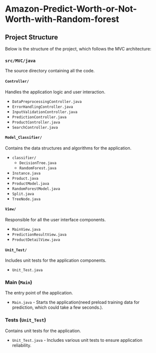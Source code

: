 # Amazon-Predict-Worth-or-Not-Worth-with-Random-forest

## Project Structure

Below is the structure of the project, which follows the MVC architecture:

### `src/MVC/java`
The source directory containing all the code.

#### `Controller/`
Handles the application logic and user interaction.

- `DataPreprocessingController.java`
- `ErrorHandlingController.java`
- `InputValidationController.java`
- `PredictionController.java`
- `ProductController.java`
- `SearchController.java`

#### `Model_Classifier/`
Contains the data structures and algorithms for the application.

- `classifier/`
    - `DecisionTree.java`
    - `RandomForest.java`
- `Instance.java`
- `Product.java`
- `ProductModel.java`
- `RandomForestModel.java`
- `Split.java`
- `TreeNode.java`

#### `View/`
Responsible for all the user interface components.

- `MainView.java`
- `PredictionResultView.java`
- `ProductDetailView.java`


#### `Unit_Test/`
Includes unit tests for the application components.
- `Unit_Test.java`

### Main (`Main`)
The entry point of the application.
- `Main.java` - Starts the application(need preload training data for prediction, which could take a few seconds.).

### Tests (`Unit_Test`)
Contains unit tests for the application.
- `Unit_Test.java` - Includes various unit tests to ensure application reliability.


